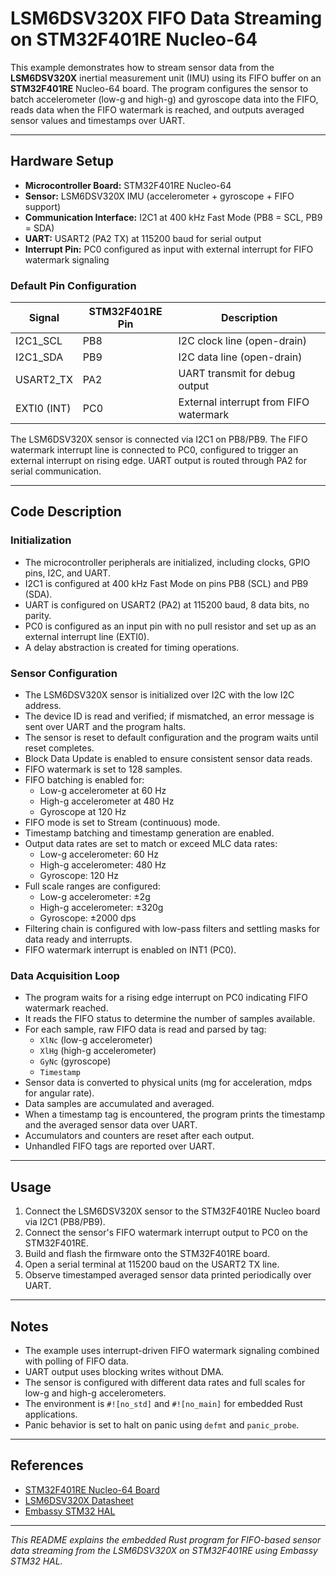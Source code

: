 # LSM6DSV320X FIFO Data Streaming on STM32F401RE Nucleo-64

This example demonstrates how to stream sensor data from the **LSM6DSV320X** inertial measurement unit (IMU) using its FIFO buffer on an **STM32F401RE** Nucleo-64 board. The program configures the sensor to batch accelerometer (low-g and high-g) and gyroscope data into the FIFO, reads data when the FIFO watermark is reached, and outputs averaged sensor values and timestamps over UART.

---

## Hardware Setup

- **Microcontroller Board:** STM32F401RE Nucleo-64
- **Sensor:** LSM6DSV320X IMU (accelerometer + gyroscope + FIFO support)
- **Communication Interface:** I2C1 at 400 kHz Fast Mode (PB8 = SCL, PB9 = SDA)
- **UART:** USART2 (PA2 TX) at 115200 baud for serial output
- **Interrupt Pin:** PC0 configured as input with external interrupt for FIFO watermark signaling

### Default Pin Configuration

| Signal       | STM32F401RE Pin | Description                      |
|--------------|-----------------|---------------------------------|
| I2C1_SCL     | PB8             | I2C clock line (open-drain)     |
| I2C1_SDA     | PB9             | I2C data line (open-drain)      |
| USART2_TX    | PA2             | UART transmit for debug output  |
| EXTI0 (INT)  | PC0             | External interrupt from FIFO watermark |

The LSM6DSV320X sensor is connected via I2C1 on PB8/PB9. The FIFO watermark interrupt line is connected to PC0, configured to trigger an external interrupt on rising edge. UART output is routed through PA2 for serial communication.

---

## Code Description

### Initialization

- The microcontroller peripherals are initialized, including clocks, GPIO pins, I2C, and UART.
- I2C1 is configured at 400 kHz Fast Mode on pins PB8 (SCL) and PB9 (SDA).
- UART is configured on USART2 (PA2) at 115200 baud, 8 data bits, no parity.
- PC0 is configured as an input pin with no pull resistor and set up as an external interrupt line (EXTI0).
- A delay abstraction is created for timing operations.

### Sensor Configuration

- The LSM6DSV320X sensor is initialized over I2C with the low I2C address.
- The device ID is read and verified; if mismatched, an error message is sent over UART and the program halts.
- The sensor is reset to default configuration and the program waits until reset completes.
- Block Data Update is enabled to ensure consistent sensor data reads.
- FIFO watermark is set to 128 samples.
- FIFO batching is enabled for:
  - Low-g accelerometer at 60 Hz
  - High-g accelerometer at 480 Hz
  - Gyroscope at 120 Hz
- FIFO mode is set to Stream (continuous) mode.
- Timestamp batching and timestamp generation are enabled.
- Output data rates are set to match or exceed MLC data rates:
  - Low-g accelerometer: 60 Hz
  - High-g accelerometer: 480 Hz
  - Gyroscope: 120 Hz
- Full scale ranges are configured:
  - Low-g accelerometer: ±2g
  - High-g accelerometer: ±320g
  - Gyroscope: ±2000 dps
- Filtering chain is configured with low-pass filters and settling masks for data ready and interrupts.
- FIFO watermark interrupt is enabled on INT1 (PC0).

### Data Acquisition Loop

- The program waits for a rising edge interrupt on PC0 indicating FIFO watermark reached.
- It reads the FIFO status to determine the number of samples available.
- For each sample, raw FIFO data is read and parsed by tag:
  - `XlNc` (low-g accelerometer)
  - `XlHg` (high-g accelerometer)
  - `GyNc` (gyroscope)
  - `Timestamp`
- Sensor data is converted to physical units (mg for acceleration, mdps for angular rate).
- Data samples are accumulated and averaged.
- When a timestamp tag is encountered, the program prints the timestamp and the averaged sensor data over UART.
- Accumulators and counters are reset after each output.
- Unhandled FIFO tags are reported over UART.

---

## Usage

1. Connect the LSM6DSV320X sensor to the STM32F401RE Nucleo board via I2C1 (PB8/PB9).
2. Connect the sensor's FIFO watermark interrupt output to PC0 on the STM32F401RE.
3. Build and flash the firmware onto the STM32F401RE board.
4. Open a serial terminal at 115200 baud on the USART2 TX line.
5. Observe timestamped averaged sensor data printed periodically over UART.

---

## Notes

- The example uses interrupt-driven FIFO watermark signaling combined with polling of FIFO data.
- UART output uses blocking writes without DMA.
- The sensor is configured with different data rates and full scales for low-g and high-g accelerometers.
- The environment is `#![no_std]` and `#![no_main]` for embedded Rust applications.
- Panic behavior is set to halt on panic using `defmt` and `panic_probe`.

---

## References

- [STM32F401RE Nucleo-64 Board](https://www.st.com/en/evaluation-tools/nucleo-f401re.html)
- [LSM6DSV320X Datasheet](https://www.st.com/resource/en/datasheet/lsm6dsv320x.pdf)
- [Embassy STM32 HAL](https://docs.rs/embassy-stm32)

---

*This README explains the embedded Rust program for FIFO-based sensor data streaming from the LSM6DSV320X on STM32F401RE using Embassy STM32 HAL.*
